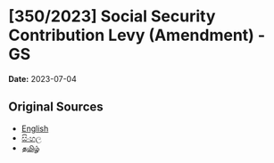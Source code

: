 # [350/2023] Social Security Contribution Levy (Amendment) - GS

**Date:** 2023-07-04

## Original Sources

- [English](https://documents.gov.lk/view/bills/2023/7/350-2023_E.pdf)
- [සිංහල](https://documents.gov.lk/view/bills/2023/7/350-2023_S.pdf)
- [தமிழ்](https://documents.gov.lk/view/bills/2023/7/350-2023_T.pdf)

